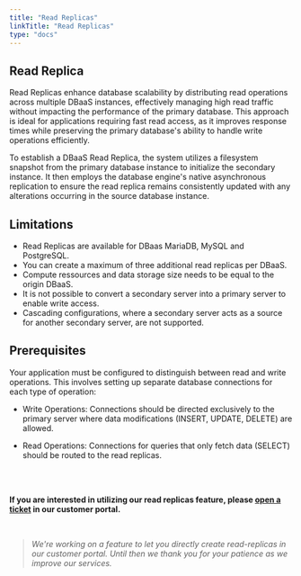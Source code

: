 ```yaml
---
title: "Read Replicas"
linkTitle: "Read Replicas"
type: "docs"
---
```



## Read Replica

Read Replicas enhance database scalability by distributing read operations across multiple DBaaS instances, effectively managing high read traffic without impacting the performance of the primary database. This approach is ideal for applications requiring fast read access, as it improves response times while preserving the primary database's ability to handle write operations efficiently.

To establish a DBaaS Read Replica, the system utilizes a filesystem snapshot from the primary database instance to initialize the secondary instance. It then employs the database engine's native asynchronous replication to ensure the read replica remains consistently updated with any alterations occurring in the source database instance.

## Limitations

- Read Replicas are available for DBaas MariaDB, MySQL and PostgreSQL.  
- You can create a maximum of three additional read replicas per DBaaS.
- Compute ressources and data storage size needs to be equal to the origin DBaaS.
- It is not possible to convert a secondary server into a primary server to enable write access.
- Cascading configurations, where a secondary server acts as a source for another secondary server, are not supported.

## Prerequisites

Your application must be configured to distinguish between read and write operations. This involves setting up separate database connections for each type of operation:

- Write Operations: Connections should be directed exclusively to the primary server where data modifications (INSERT, UPDATE, DELETE) are allowed.

- Read Operations: Connections for queries that only fetch data (SELECT) should be routed to the read replicas.

<br><br>

**If you are interested in utilizing our read replicas feature, please [open a ticket](https://customerservice.plusserver.com/support/ticket-create) in our customer portal.**

<br>

>*We're working on a feature to let you directly create read-replicas in our customer portal. Until then we thank you for your patience as we improve our services.*
